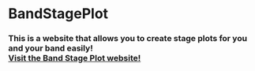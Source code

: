 # BandStagePlot
### This is a website that allows you to create stage plots for you and your band easily!<br>[Visit the Band Stage Plot website!](https://noahlikesvr.github.io/BandStagePlot)
